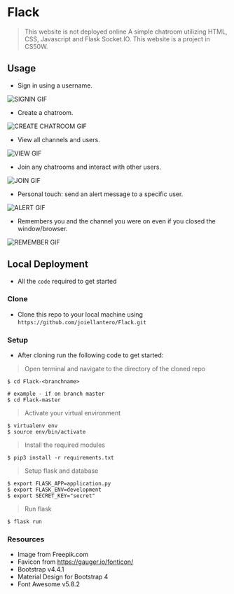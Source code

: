 # Flack

> This website is not deployed online
A simple chatroom utilizing HTML, CSS, Javascript and Flask Socket.IO. This website is a project in CS50W.

## Usage

- Sign in using a username.

![SIGNIN GIF](http://g.recordit.co/rMVoZm9xyK.gif)

- Create a chatroom. 

![CREATE CHATROOM GIF](http://g.recordit.co/VuesKBi4ZI.gif)

- View all channels and users.

![VIEW GIF](http://g.recordit.co/uxBnCWszyx.gif)

- Join any chatrooms and interact with other users.

![JOIN GIF](http://g.recordit.co/W31ku9nYuO.gif)

- Personal touch: send an alert message to a specific user.

![ALERT GIF](http://g.recordit.co/lmBLR7QGzj.gif)

- Remembers you and the channel you were on even if you closed the window/browser.

![REMEMBER GIF](http://g.recordit.co/fMML27YEXM.gif)

## Local Deployment

- All the `code` required to get started

### Clone

- Clone this repo to your local machine using `https://github.com/joiellantero/Flack.git`

### Setup

- After cloning run the following code to get started:

> Open terminal and navigate to the directory of the cloned repo

```shell
$ cd Flack-<branchname>

# example - if on branch master
$ cd Flack-master
```

> Activate your virtual environment

```shell
$ virtualenv env
$ source env/bin/activate
```

> Install the required modules

```shell
$ pip3 install -r requirements.txt
```

> Setup flask and database

```shell
$ export FLASK_APP=application.py
$ export FLASK_ENV=development
$ export SECRET_KEY="secret"
```

> Run flask

```shell
$ flask run
```

### Resources

- Image from Freepik.com
- Favicon from https://gauger.io/fonticon/
- Bootstrap v4.4.1
- Material Design for Bootstrap 4
- Font Awesome v5.8.2
